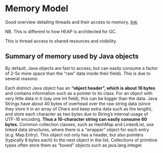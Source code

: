 # Memory Model

Good overview detailing threads and their access to memory.
[link](http://tutorials.jenkov.com/java-concurrency/java-memory-model.html)

NB. This is different to how HEAP is architected for GC.

This is thread access to shared resources and visibility.

## Summary of memory used by Java objects
By default, Java objects are fast to access, but can easily consume a factor of 2-5x more space than the “raw” data inside their fields. This is due to several reasons:

Each distinct Java object has an **“object header”, which is about 16 bytes** and contains information such as a pointer to its class. For an object with very little data in it (say one Int field), this can be bigger than the data.
Java Strings have about 40 bytes of overhead over the raw string data (since they store it in an array of Chars and keep extra data such as the length), and store each character as two bytes due to String’s internal usage of UTF-16 encoding. 
**Thus a 10-character string can easily consume 60 bytes.**
Common collection classes, such as HashMap and LinkedList, use linked data structures, where there is a “wrapper” object for each entry (e.g. Map.Entry). This object not only has a header, but also pointers (typically 8 bytes each) to the next object in the list.
Collections of primitive types often store them as “boxed” objects such as java.lang.Integer.


